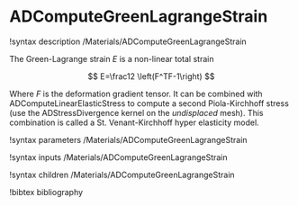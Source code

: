 # ADComputeGreenLagrangeStrain

!syntax description /Materials/ADComputeGreenLagrangeStrain<RESIDUAL>

The Green-Lagrange strain $E$ is a non-linear total strain

$$
E=\frac12 \left(F^TF-1\right)
$$

Where $F$ is the deformation gradient tensor. It can be combined with
ADComputeLinearElasticStress to compute a second Piola-Kirchhoff stress (use the
ADStressDivergence kernel on the *undisplaced* mesh). This combination is
called a St. Venant-Kirchhoff hyper elasticity model.

!syntax parameters /Materials/ADComputeGreenLagrangeStrain<RESIDUAL>

!syntax inputs /Materials/ADComputeGreenLagrangeStrain<RESIDUAL>

!syntax children /Materials/ADComputeGreenLagrangeStrain<RESIDUAL>

!bibtex bibliography
